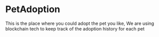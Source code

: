 # PetAdoption
This is the place where you could  adopt the pet you like, We are using blockchain tech to keep track of the adoption history for each pet
